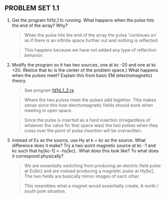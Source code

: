 **PROBLEM SET 1.1**
-------------------

1. Get the program fd1d_1.1c running.
What happens when the pulse hits the end of the array? Why?

    > When the pulse hits the end of the array the pulse 'continues on' as if
    there is an infinite space further out and nothing is reflected.

    > This happens because we have not added any type of reflection behavior.

2. Modify the program so it has two sources, one at kc -20 and one at kc +20.
(Notice that kc is the center of the problem space.)
What happens when the pulses meet? Explain this from basic EM (electromagnetic)
theory.

    > See program [fd1d_1_2.rs](/fd1d_1_2.rs)

    > Where the two pulses meet the pulses add together. This makes sense since
    this how electromagnetic fields should work when meeting in open space.

    > Since the pulse is inserted as a hard insertion (irregardless of whatever
    the value for that space was) the two pulses when they cross over the point
    of *pulse insertion* will be overwritten.

3. Instead of Ex as the source, use Hy at k = kc as the source. What difference
does it make? Try a two-point magnetic source at kc -1 and kc such that
hy[kc-1] = -hy[kc] . What does this look like? To what does it correspond
physically?

    > We are essentially switching from producing an electric field pulse at
    Ex[kc] and are instead producing a magnetic pulse at Hy[kc]. The two fields
    are basically mirror images of each other.

    > This resembles what a magnet would essentially create. A north / south
    pole situation.
